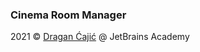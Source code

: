 ### Cinema Room Manager

2021 © [Dragan Ćajić](https://hyperskill.org/profile/90314411) @ JetBrains Academy
